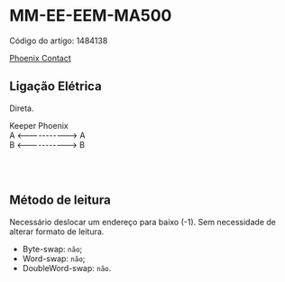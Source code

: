 # MM-EE-EEM-MA500

Código do artigo: 1484138

[Phoenix Contact](https://www.phoenixcontact.com/pt-br/produtos/equipamento-de-medicao-mm-ee-eem-ma500-1484138)


## Ligação Elétrica
Direta.

Keeper         Phoenix <br/>
A <-----------> A <br/>
B <-----------> B

<br/>
<br/>

## Método de leitura
Necessário deslocar um endereço para baixo (-1). Sem necessidade de alterar formato de leitura.
- Byte-swap: `não`;
- Word-swap: `não`;
- DoubleWord-swap: `não`.